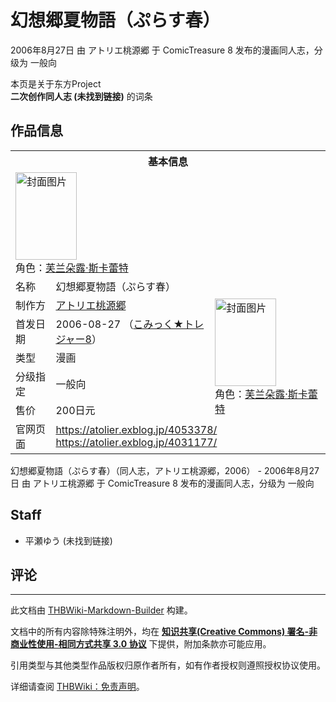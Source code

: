# 幻想郷夏物語（ぷらす春）

<!-- source html: G:\repos\THBWiki-Markdown-Builder\THBWikiMarkdown\Temp\main\b\bf\ns0%3A%E5%B9%BB%E6%83%B3%E9%83%B7%E5%A4%8F%E7%89%A9%E8%AA%9E%EF%BC%88%E3%81%B7%E3%82%89%E3%81%99%E6%98%A5%EF%BC%89.html -->

2006年8月27日 由 アトリエ桃源郷 于 ComicTreasure 8 发布的漫画同人志，分级为 一般向

本页是关于东方Project  
 **二次创作同人志 (未找到链接)** 的词条
## 作品信息

<table><tbody><tr><th colspan="3">基本信息</th></tr><tr><td class="cover-artwork-mobile" colspan="2"><a href="./文件-幻想郷夏物語（ぷらす春）封面.jpg.md" class="image" title="封面图片"><img alt="封面图片" src="https://upload.thwiki.cc/thumb/d/d1/%E5%B9%BB%E6%83%B3%E9%83%B7%E5%A4%8F%E7%89%A9%E8%AA%9E%EF%BC%88%E3%81%B7%E3%82%89%E3%81%99%E6%98%A5%EF%BC%89%E5%B0%81%E9%9D%A2.jpg/98px-%E5%B9%BB%E6%83%B3%E9%83%B7%E5%A4%8F%E7%89%A9%E8%AA%9E%EF%BC%88%E3%81%B7%E3%82%89%E3%81%99%E6%98%A5%EF%BC%89%E5%B0%81%E9%9D%A2.jpg" decoding="async" loading="lazy" width="98" height="140" srcset="https://upload.thwiki.cc/thumb/d/d1/%E5%B9%BB%E6%83%B3%E9%83%B7%E5%A4%8F%E7%89%A9%E8%AA%9E%EF%BC%88%E3%81%B7%E3%82%89%E3%81%99%E6%98%A5%EF%BC%89%E5%B0%81%E9%9D%A2.jpg/148px-%E5%B9%BB%E6%83%B3%E9%83%B7%E5%A4%8F%E7%89%A9%E8%AA%9E%EF%BC%88%E3%81%B7%E3%82%89%E3%81%99%E6%98%A5%EF%BC%89%E5%B0%81%E9%9D%A2.jpg 1.5x, https://upload.thwiki.cc/thumb/d/d1/%E5%B9%BB%E6%83%B3%E9%83%B7%E5%A4%8F%E7%89%A9%E8%AA%9E%EF%BC%88%E3%81%B7%E3%82%89%E3%81%99%E6%98%A5%EF%BC%89%E5%B0%81%E9%9D%A2.jpg/197px-%E5%B9%BB%E6%83%B3%E9%83%B7%E5%A4%8F%E7%89%A9%E8%AA%9E%EF%BC%88%E3%81%B7%E3%82%89%E3%81%99%E6%98%A5%EF%BC%89%E5%B0%81%E9%9D%A2.jpg 2x" data-file-width="525" data-file-height="746"></a><div class="cover-char">角色：<a href="./芙兰朵露·斯卡蕾特.md" title="芙兰朵露·斯卡蕾特">芙兰朵露·斯卡蕾特</a></div></td>
</tr><tr><td class="label">名称</td><td colspan="2"> 幻想郷夏物語（ぷらす春） </td></tr><tr><td class="label">制作方</td><td><a href="./アトリエ桃源郷.md" title="アトリエ桃源郷">アトリエ桃源郷</a></td><td class="cover-artwork" rowspan="5" style="min-width:140px;"><a href="./文件-幻想郷夏物語（ぷらす春）封面.jpg.md" class="image" title="封面图片"><img alt="封面图片" src="https://upload.thwiki.cc/thumb/d/d1/%E5%B9%BB%E6%83%B3%E9%83%B7%E5%A4%8F%E7%89%A9%E8%AA%9E%EF%BC%88%E3%81%B7%E3%82%89%E3%81%99%E6%98%A5%EF%BC%89%E5%B0%81%E9%9D%A2.jpg/98px-%E5%B9%BB%E6%83%B3%E9%83%B7%E5%A4%8F%E7%89%A9%E8%AA%9E%EF%BC%88%E3%81%B7%E3%82%89%E3%81%99%E6%98%A5%EF%BC%89%E5%B0%81%E9%9D%A2.jpg" decoding="async" loading="lazy" width="98" height="140" srcset="https://upload.thwiki.cc/thumb/d/d1/%E5%B9%BB%E6%83%B3%E9%83%B7%E5%A4%8F%E7%89%A9%E8%AA%9E%EF%BC%88%E3%81%B7%E3%82%89%E3%81%99%E6%98%A5%EF%BC%89%E5%B0%81%E9%9D%A2.jpg/148px-%E5%B9%BB%E6%83%B3%E9%83%B7%E5%A4%8F%E7%89%A9%E8%AA%9E%EF%BC%88%E3%81%B7%E3%82%89%E3%81%99%E6%98%A5%EF%BC%89%E5%B0%81%E9%9D%A2.jpg 1.5x, https://upload.thwiki.cc/thumb/d/d1/%E5%B9%BB%E6%83%B3%E9%83%B7%E5%A4%8F%E7%89%A9%E8%AA%9E%EF%BC%88%E3%81%B7%E3%82%89%E3%81%99%E6%98%A5%EF%BC%89%E5%B0%81%E9%9D%A2.jpg/197px-%E5%B9%BB%E6%83%B3%E9%83%B7%E5%A4%8F%E7%89%A9%E8%AA%9E%EF%BC%88%E3%81%B7%E3%82%89%E3%81%99%E6%98%A5%EF%BC%89%E5%B0%81%E9%9D%A2.jpg 2x" data-file-width="525" data-file-height="746"></a><div class="cover-char">角色：<a href="./芙兰朵露·斯卡蕾特.md" title="芙兰朵露·斯卡蕾特">芙兰朵露·斯卡蕾特</a></div></td>
</tr><tr><td class="label">首发日期</td><td>2006-08-27&#160;（<a href="/展会作品列表?e=ComicTreasure%238">こみっく★トレジャー8</a>）</td></tr><tr><td class="label">类型</td><td>漫画</td></tr><tr><td class="label">分级指定</td><td>一般向</td></tr><tr><td class="label">售价</td><td>200日元</td></tr>
<tr><td class="label">官网页面</td><td colspan="2"><a rel="nofollow" class="external free" href="https://atolier.exblog.jp/4053378/">https://atolier.exblog.jp/4053378/</a><br><a rel="nofollow" class="external free" href="https://atolier.exblog.jp/4031177/">https://atolier.exblog.jp/4031177/</a></td></tr></tbody></table>

幻想郷夏物語（ぷらす春）（同人志，アトリエ桃源郷，2006） - 2006年8月27日 由 アトリエ桃源郷 于 ComicTreasure 8 发布的漫画同人志，分级为 一般向
## Staff
- 平瀬ゆう (未找到链接)

## 评论




---

此文档由 [THBWiki-Markdown-Builder](https://github.com/Delsin-Yu/THBWiki-Markdown-Builder) 构建。

文档中的所有内容除特殊注明外，均在 [**知识共享(Creative Commons) 署名-非商业性使用-相同方式共享 3.0 协议**](https://creativecommons.org/licenses/by-sa/3.0/deed.zh-hans) 下提供，附加条款亦可能应用。

引用类型与其他类型作品版权归原作者所有，如有作者授权则遵照授权协议使用。

详细请查阅 [THBWiki：免责声明](https://thbwiki.cc/THBWiki:%E5%85%8D%E8%B4%A3%E5%A3%B0%E6%98%8E)。

